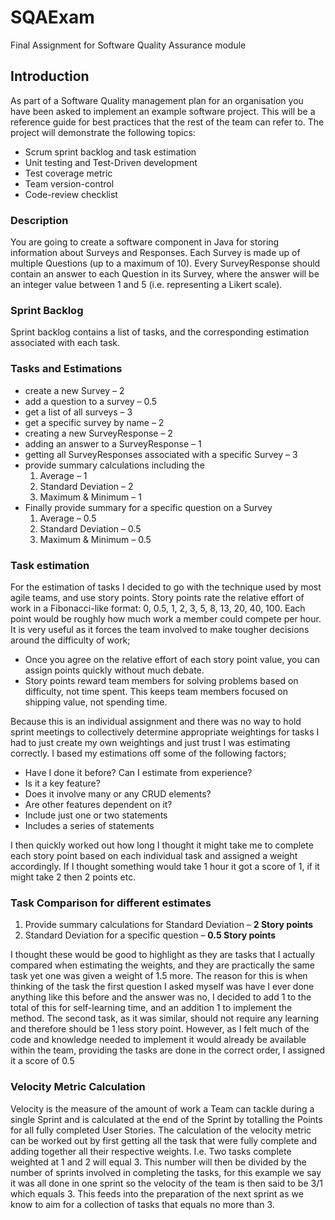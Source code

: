 # SQAExam
Final Assignment for Software Quality Assurance module

## Introduction
As part of a Software Quality management plan for an organisation you have been asked to implement an example software project. This will be a reference guide for best practices that the rest of the team can refer to. The project will demonstrate the following topics:
* Scrum sprint backlog and task estimation
* Unit testing and Test-Driven development
* Test coverage metric
* Team version-control
* Code-review checklist
### Description
You are going to create a software component in Java for storing information about Surveys and Responses. Each Survey is made up of multiple Questions (up to a maximum of 10). Every SurveyResponse should contain an answer to each Question in its Survey, where the answer will be an integer value between 1 and 5 (i.e. representing a Likert scale).
### Sprint Backlog
Sprint backlog contains a list of tasks, and the corresponding estimation associated with each task.
### Tasks and Estimations
* create a new Survey – 2
* add a question to a survey – 0.5
* get a list of all surveys – 3
* get a specific survey by name – 2
* creating a new SurveyResponse – 2
* adding an answer to a SurveyResponse – 1
* getting all SurveyResponses associated with a specific Survey – 3
* provide summary calculations including the
    1. Average – 1
    2. Standard Deviation – 2
    3. Maximum & Minimum – 1
* Finally provide summary for a specific question on a Survey
    1. Average – 0.5
    2. Standard Deviation – 0.5
    3. Maximum & Minimum – 0.5

### Task estimation
For the estimation of tasks I decided to go with the technique used by most agile teams, and use story points. Story points rate the relative effort of work in a Fibonacci-like format: 0, 0.5, 1, 2, 3, 5, 8, 13, 20, 40, 100. Each point would be roughly how much work a member could compete per hour. It is very useful as it forces the team involved to make tougher decisions around the difficulty of work;
* Once you agree on the relative effort of each story point value, you can assign points quickly without much debate.
* Story points reward team members for solving problems based on difficulty, not time spent. This keeps team members focused on shipping value, not spending time.

Because this is an individual assignment and there was no way to hold sprint meetings to collectively determine appropriate weightings for tasks I had to just create my own weightings and just trust I was estimating correctly. I based my estimations off some of the following factors;
* Have I done it before? Can I estimate from experience?
* Is it a key feature?
* Does it involve many or any CRUD elements?
* Are other features dependent on it?
* Include just one or two statements
* Includes a series of statements

I then quickly worked out how long I thought it might take me to complete each story point based on each individual task and assigned a weight accordingly. If I thought something would take 1 hour it got a score of 1, if it might take 2 then 2 points etc.

### Task Comparison for different estimates
1. Provide summary calculations for Standard Deviation – **2 Story points**
2. Standard Deviation for a specific question – **0.5 Story points**

I thought these would be good to highlight as they are tasks that I actually compared when estimating the weights, and they are practically the same task yet one was given a weight of 1.5 more. The reason for this is when thinking of the task the first question I asked myself was have I ever done anything like this before and the answer was no, I decided to add 1 to the total of this for self-learning time, and an addition 1 to implement the method. The second task, as it was similar, should not require any learning and therefore should be 1 less story point. However, as I felt much of the code and knowledge needed to implement it would already be available within the team, providing the tasks are done in the correct order, I assigned it a score of 0.5
### Velocity Metric Calculation
Velocity is the measure of the amount of work a Team can tackle during a single Sprint and is calculated at the end of the Sprint by totalling the Points for all fully completed User Stories. The calculation of the velocity metric can be worked out by first getting all the task that were fully complete and adding together all their respective weights. I.e. Two tasks complete weighted at 1 and 2 will equal 3. This number will then be divided by the number of sprints involved in completing the tasks, for this example we say it was all done in one sprint so the velocity of the team is then said to be 3/1 which equals 3.
This feeds into the preparation of the next sprint as we know to aim for a collection of tasks that equals no more than 3.
